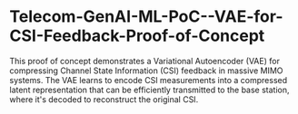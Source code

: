 # Telecom-GenAI-ML-PoC--VAE-for-CSI-Feedback-Proof-of-Concept
This proof of concept demonstrates a Variational Autoencoder (VAE) for compressing Channel State Information (CSI) feedback in massive MIMO systems. The VAE learns to encode CSI measurements into a compressed latent representation that can be efficiently transmitted to the base station, where it's decoded to reconstruct the original CSI.
